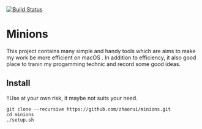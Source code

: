 [![Build Status](https://travis-ci.com/zhaorui/minions.svg?branch=master)](https://travis-ci.com/zhaorui/minions)
# Minions
This project contains many simple and handy tools which are aims to make my work be more efficient on macOS . In addition to efficiency, it also good place to tranin my progamming technic and record some good ideas.

## Install
‼Use at your own risk, it maybe not suits your need.
```
git clone --recursive https://github.com/zhaorui/minions.git
cd minions
./setup.sh
```
